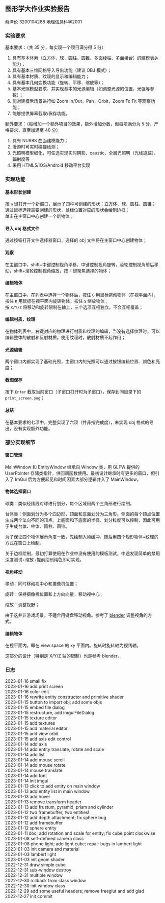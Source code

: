 ## 图形学大作业实验报告

蔡泽伦 3200104288 地理信息科学2001

### 实验要求

基本要求：（共 35 分，每实现一个项目满分得 5 分）

1. 具有基本体素（立方体、球、圆柱、圆锥、多面棱柱、多面棱台）的建模表达能力；
2. 具有基本三维网格导入导出功能（建议 OBJ 模式）；
3. 具有基本材质、纹理的显示和编辑能力；
4. 具有基本几何变换功能（旋转、平移、缩放等）；
5. 基本光照模型要求、并实现基本的光源编辑（如调整光源的位置，光强等参数）；
6. 能对建模后场景进行如 Zoom In/Out，Pan，Orbit，Zoom To Fit 等观察功能；
7. 能够提供屏幕截取/保存功能。

额外要求：（每增加一个额外项目的效果，额外增加分数，但每项满分为 5 分，严格要求，直至加满至 40 分）

1. 具有 NURBS 曲面建模能力；
2. 漫游时可实时碰撞检测；
3. 光照明模型细化，可任选实现实时阴影、caustic、全局光照明（光线追踪）、辐射度等
4. 采用 HTML5/IOS/Android 移动平台实现

### 实现功能

#### 基本形状创建

按 `a` 键打开一个新窗口，展示了四种可创建的形状：立方体、球、圆柱、圆锥；  
通过鼠标选择需要创建的形状，鼠标位置对应的形状会绘制边框；  
单击在主窗口中心创建一个新物体；

#### 导入 obj 格式文件

通过按钮打开文件选择器窗口，选择的 obj 文件将在主窗口中心创建物体；

#### 观察

在主窗口中，shift+中键控制视角平移，中键控制视角旋转，滚轮控制视角前后移动，shift+滚轮控制视角缩放，按 `F` 键聚焦选择的物体；

#### 编辑物体

在主窗口中，在列表中选择一个物体后，按住 `G` 用鼠标拖动物体（在视平面内），按住 `R` 用鼠标在视平面内旋转物体，按住 `S` 缩放物体；  
按 `X/Y/Z` 将移动和旋转限制在轴上，三个选项互相独立，不会互相覆盖；

#### 编辑材质、纹理

在物体列表中，右键对应的物理进行材质和纹理的编辑，当没有选择纹理时，可以编辑整体的散射和反射材质，使用纹理时，散射材质不起作用；

#### 光源编辑

两个窗口内都实现了基础光照，主窗口内的光照可以通过按钮编辑位置、颜色和亮度；

#### 截图保存

按下 `Enter` 截取当前窗口（子窗口打开时为子窗口），保存到同目录下的 `print_screen.png`；

#### 总结

在基本要求的七项中，完整实现了六项（并非指完成度），未实现 obj 格式的导出，没有实现额外功能。

### 部分实现细节

#### 窗口管理

MainWindow 和 EntityWindow 继承自 Window 类，用 GLFW 提供的 UserPointer 存储类指针，供回调函数使用。最初设计继承时有更多的窗口，但引入了 ImGui 后为方便起见和时间因素大部分逻辑并入了 MainWindow。

#### 物体选择窗口

球类：类似经纬线对球进行划分，每个区域用两个三角形进行绘制。

台体类：侧面划分为多个四边形，顶面和底面划分为三角形。侧面的每个顶点位置生成两个法向不同的顶点。上底面和下底面的半径、划分粒度可以控制，因此可用于生成台体、柱体、圆柱、圆锥。

为了保证四个物体展示角度一致，先绘制入帧缓冲，随后用四个矩形物体+纹理的方式在窗口上绘制。

关于边框绘制，最初打算使用在作业中没有使用的模板测试，中途发现简单的禁用深度测试+缩放+提前绘制纯色即可实现。

#### 视角移动

移动：同时移动视中心和摄像机位置；

旋转：保持摄像机位置和上方向向量，移动视中心；

缩放：调整视野；

由于这并非游戏场景，不适合用键盘移动视角。参考了 [blender](https://www.blender.org/) 调整视角的方式。

#### 编辑物体

在视平面内，即在 view space 的 xy 平面内。旋转时旋转轴为视线轴。

这部分的设计（特别是 X/Y/Z 轴的限制）也是参考 blender。

### 日志

2023-01-16 small fix  
2023-01-16 add print screen  
2023-01-16 color edit  
2023-01-16 rewrite entity constructor and primitive shader  
2023-01-15 button to import obj; add some objs  
2023-01-15 embed file dialog  
2023-01-15 restructure, add imguiFileDialog  
2023-01-15 texture editor  
2023-01-15 add textures  
2023-01-15 add material editor  
2023-01-15 add view orbit  
2023-01-15 add axis edit control  
2023-01-14 add axis  
2023-01-14 add entity translate, rotate and scale  
2023-01-14 add list  
2023-01-14 add mouse scroll  
2023-01-14 add mouse rotate  
2023-01-14 mouse translate  
2023-01-14 add font  
2023-01-14 init imgui  
2023-01-13 click to add entity on main window  
2023-01-13 add entity list in main window  
2023-01-13 add hover  
2023-01-13 remove transform header  
2023-01-13 add frustum, pyramid, prism and cylinder  
2023-01-12 two framebuffer, two entities!  
2023-01-12 add depth attachment; fix sphere bug  
2023-01-12 add framebuffer  
2023-01-12 sphere entity  
2023-01-11 doc; add rotation and scale for entity; fix cube point clockwise  
2023-01-08 self-defined camera class  
2023-01-08 phone light; add light cube; repair bugs in lambert light  
2023-01-03 init camera and material  
2023-01-03 lambert light  
2023-01-03 init geom shader  
2022-12-31 draw simple cube  
2022-12-31 sub-window destroy  
2022-12-31 multiple window  
2022-12-30 rollback from class window  
2022-12-30 init window class  
2022-12-29 add some useful headers; remove freeglut and add glad  
2022-12-27 init commit  
